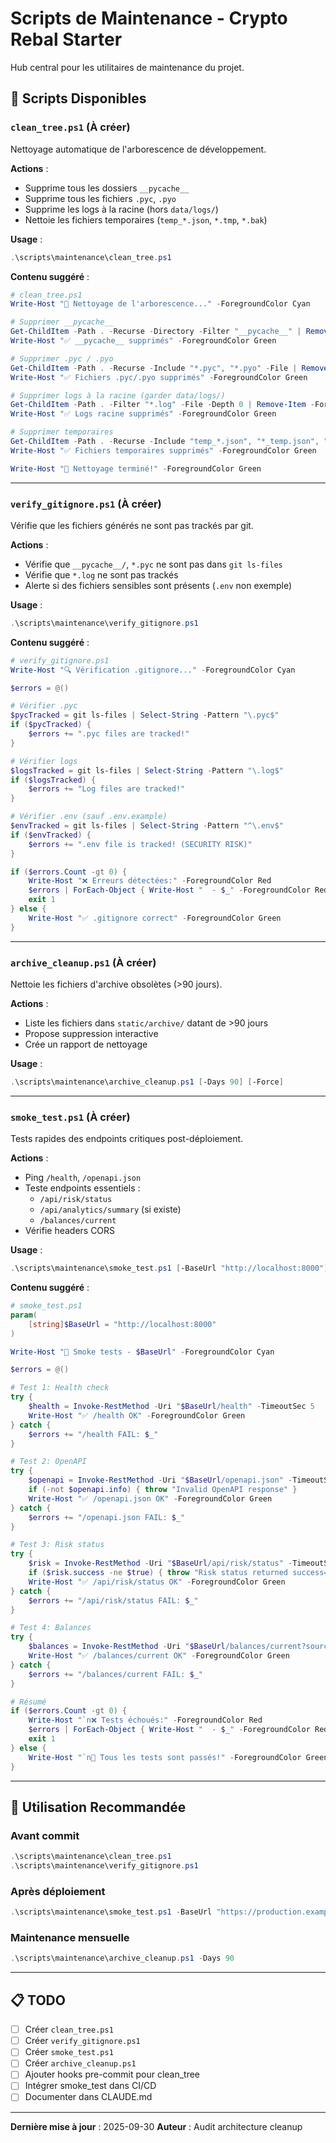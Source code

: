 # Scripts de Maintenance - Crypto Rebal Starter

Hub central pour les utilitaires de maintenance du projet.

## 🧹 Scripts Disponibles

### `clean_tree.ps1` (À créer)

Nettoyage automatique de l'arborescence de développement.

**Actions** :
- Supprime tous les dossiers `__pycache__`
- Supprime tous les fichiers `.pyc`, `.pyo`
- Supprime les logs à la racine (hors `data/logs/`)
- Nettoie les fichiers temporaires (`temp_*.json`, `*.tmp`, `*.bak`)

**Usage** :
```powershell
.\scripts\maintenance\clean_tree.ps1
```

**Contenu suggéré** :
```powershell
# clean_tree.ps1
Write-Host "🧹 Nettoyage de l'arborescence..." -ForegroundColor Cyan

# Supprimer __pycache__
Get-ChildItem -Path . -Recurse -Directory -Filter "__pycache__" | Remove-Item -Recurse -Force
Write-Host "✅ __pycache__ supprimés" -ForegroundColor Green

# Supprimer .pyc / .pyo
Get-ChildItem -Path . -Recurse -Include "*.pyc", "*.pyo" -File | Remove-Item -Force
Write-Host "✅ Fichiers .pyc/.pyo supprimés" -ForegroundColor Green

# Supprimer logs à la racine (garder data/logs/)
Get-ChildItem -Path . -Filter "*.log" -File -Depth 0 | Remove-Item -Force
Write-Host "✅ Logs racine supprimés" -ForegroundColor Green

# Supprimer temporaires
Get-ChildItem -Path . -Recurse -Include "temp_*.json", "*_temp.json", "*.tmp", "*.bak" -File | Remove-Item -Force
Write-Host "✅ Fichiers temporaires supprimés" -ForegroundColor Green

Write-Host "🎉 Nettoyage terminé!" -ForegroundColor Green
```

---

### `verify_gitignore.ps1` (À créer)

Vérifie que les fichiers générés ne sont pas trackés par git.

**Actions** :
- Vérifie que `__pycache__/`, `*.pyc` ne sont pas dans `git ls-files`
- Vérifie que `*.log` ne sont pas trackés
- Alerte si des fichiers sensibles sont présents (`.env` non exemple)

**Usage** :
```powershell
.\scripts\maintenance\verify_gitignore.ps1
```

**Contenu suggéré** :
```powershell
# verify_gitignore.ps1
Write-Host "🔍 Vérification .gitignore..." -ForegroundColor Cyan

$errors = @()

# Vérifier .pyc
$pycTracked = git ls-files | Select-String -Pattern "\.pyc$"
if ($pycTracked) {
    $errors += ".pyc files are tracked!"
}

# Vérifier logs
$logsTracked = git ls-files | Select-String -Pattern "\.log$"
if ($logsTracked) {
    $errors += "Log files are tracked!"
}

# Vérifier .env (sauf .env.example)
$envTracked = git ls-files | Select-String -Pattern "^\.env$"
if ($envTracked) {
    $errors += ".env file is tracked! (SECURITY RISK)"
}

if ($errors.Count -gt 0) {
    Write-Host "❌ Erreurs détectées:" -ForegroundColor Red
    $errors | ForEach-Object { Write-Host "  - $_" -ForegroundColor Red }
    exit 1
} else {
    Write-Host "✅ .gitignore correct" -ForegroundColor Green
}
```

---

### `archive_cleanup.ps1` (À créer)

Nettoie les fichiers d'archive obsolètes (>90 jours).

**Actions** :
- Liste les fichiers dans `static/archive/` datant de >90 jours
- Propose suppression interactive
- Crée un rapport de nettoyage

**Usage** :
```powershell
.\scripts\maintenance\archive_cleanup.ps1 [-Days 90] [-Force]
```

---

### `smoke_test.ps1` (À créer)

Tests rapides des endpoints critiques post-déploiement.

**Actions** :
- Ping `/health`, `/openapi.json`
- Teste endpoints essentiels :
  - `/api/risk/status`
  - `/api/analytics/summary` (si existe)
  - `/balances/current`
- Vérifie headers CORS

**Usage** :
```powershell
.\scripts\maintenance\smoke_test.ps1 [-BaseUrl "http://localhost:8000"]
```

**Contenu suggéré** :
```powershell
# smoke_test.ps1
param(
    [string]$BaseUrl = "http://localhost:8000"
)

Write-Host "🚀 Smoke tests - $BaseUrl" -ForegroundColor Cyan

$errors = @()

# Test 1: Health check
try {
    $health = Invoke-RestMethod -Uri "$BaseUrl/health" -TimeoutSec 5
    Write-Host "✅ /health OK" -ForegroundColor Green
} catch {
    $errors += "/health FAIL: $_"
}

# Test 2: OpenAPI
try {
    $openapi = Invoke-RestMethod -Uri "$BaseUrl/openapi.json" -TimeoutSec 5
    if (-not $openapi.info) { throw "Invalid OpenAPI response" }
    Write-Host "✅ /openapi.json OK" -ForegroundColor Green
} catch {
    $errors += "/openapi.json FAIL: $_"
}

# Test 3: Risk status
try {
    $risk = Invoke-RestMethod -Uri "$BaseUrl/api/risk/status" -TimeoutSec 5
    if ($risk.success -ne $true) { throw "Risk status returned success=false" }
    Write-Host "✅ /api/risk/status OK" -ForegroundColor Green
} catch {
    $errors += "/api/risk/status FAIL: $_"
}

# Test 4: Balances
try {
    $balances = Invoke-RestMethod -Uri "$BaseUrl/balances/current?source=stub_balanced" -TimeoutSec 10
    Write-Host "✅ /balances/current OK" -ForegroundColor Green
} catch {
    $errors += "/balances/current FAIL: $_"
}

# Résumé
if ($errors.Count -gt 0) {
    Write-Host "`n❌ Tests échoués:" -ForegroundColor Red
    $errors | ForEach-Object { Write-Host "  - $_" -ForegroundColor Red }
    exit 1
} else {
    Write-Host "`n🎉 Tous les tests sont passés!" -ForegroundColor Green
}
```

---

## 🔧 Utilisation Recommandée

### Avant commit
```powershell
.\scripts\maintenance\clean_tree.ps1
.\scripts\maintenance\verify_gitignore.ps1
```

### Après déploiement
```powershell
.\scripts\maintenance\smoke_test.ps1 -BaseUrl "https://production.example.com"
```

### Maintenance mensuelle
```powershell
.\scripts\maintenance\archive_cleanup.ps1 -Days 90
```

---

## 📋 TODO

- [ ] Créer `clean_tree.ps1`
- [ ] Créer `verify_gitignore.ps1`
- [ ] Créer `smoke_test.ps1`
- [ ] Créer `archive_cleanup.ps1`
- [ ] Ajouter hooks pre-commit pour clean_tree
- [ ] Intégrer smoke_test dans CI/CD
- [ ] Documenter dans CLAUDE.md

---

**Dernière mise à jour** : 2025-09-30
**Auteur** : Audit architecture cleanup